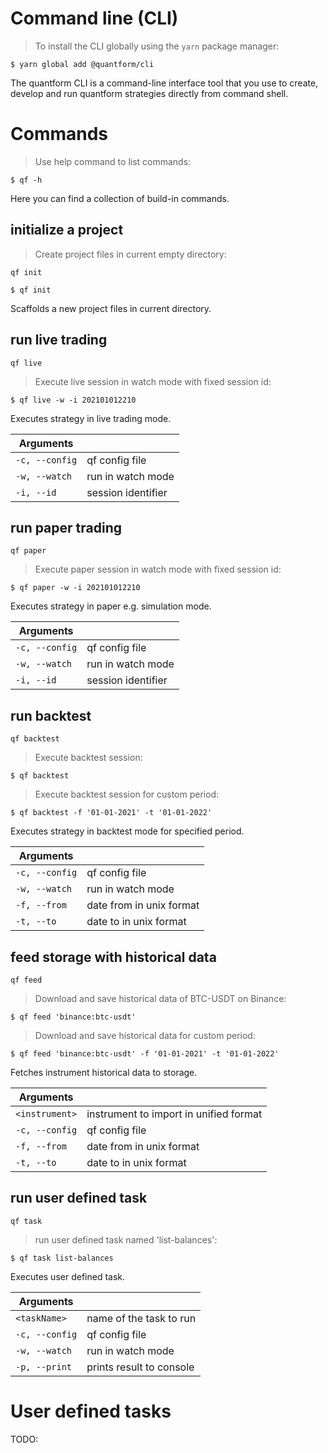 # <strong class="section-header">Command line (CLI)</strong>

> To install the CLI globally using the `yarn` package manager:

```console
$ yarn global add @quantform/cli
```

The quantform CLI is a command-line interface tool that you use to create, develop and run quantform strategies directly from command shell.

# Commands

> Use help command to list commands:

```console
$ qf -h
```

Here you can find a collection of build-in commands.

## initialize a project

> Create project files in current empty directory:

<code>qf init</code>

```console
$ qf init
```

Scaffolds a new project files in current directory.

## run live trading

<code>qf live</code>

> Execute live session in watch mode with fixed session id:

```console
$ qf live -w -i 202101012210
```

Executes strategy in live trading mode.

| Arguments      |                    |
| -------------- | ------------------ |
| `-c, --config` | qf config file     |
| `-w, --watch`  | run in watch mode  |
| `-i, --id`     | session identifier |

## run paper trading

<code>qf paper</code>

> Execute paper session in watch mode with fixed session id:

```console
$ qf paper -w -i 202101012210
```

Executes strategy in paper e.g. simulation mode.

| Arguments      |                    |
| -------------- | ------------------ |
| `-c, --config` | qf config file     |
| `-w, --watch`  | run in watch mode  |
| `-i, --id`     | session identifier |

## run backtest

<code>qf backtest</code>

> Execute backtest session:

```console
$ qf backtest
```

> Execute backtest session for custom period:

```console
$ qf backtest -f '01-01-2021' -t '01-01-2022'
```

Executes strategy in backtest mode for specified period.

| Arguments      |                          |
| -------------- | ------------------------ |
| `-c, --config` | qf config file           |
| `-w, --watch`  | run in watch mode        |
| `-f, --from`   | date from in unix format |
| `-t, --to`     | date to in unix format   |

## feed storage with historical data

<code>qf feed</code>

> Download and save historical data of BTC-USDT on Binance:

```console
$ qf feed 'binance:btc-usdt'
```

> Download and save historical data for custom period:

```console
$ qf feed 'binance:btc-usdt' -f '01-01-2021' -t '01-01-2022'
```

Fetches instrument historical data to storage.

| Arguments      |                                        |
| -------------- | -------------------------------------- |
| `<instrument>` | instrument to import in unified format |
| `-c, --config` | qf config file                         |
| `-f, --from`   | date from in unix format               |
| `-t, --to`     | date to in unix format                 |

## run user defined task

<code>qf task</code>

> run user defined task named 'list-balances':

```console
$ qf task list-balances
```

Executes user defined task.

| Arguments      |                          |
| -------------- | ------------------------ |
| `<taskName>`   | name of the task to run  |
| `-c, --config` | qf config file           |
| `-w, --watch`  | run in watch mode        |
| `-p, --print`  | prints result to console |

# User defined tasks

TODO:
